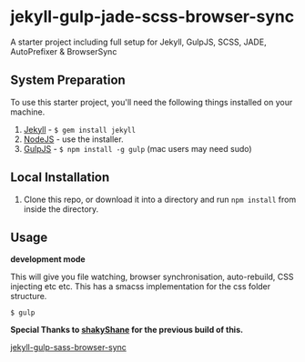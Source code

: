 jekyll-gulp-jade-scss-browser-sync
=============================

A starter project including full setup for Jekyll, GulpJS, SCSS, JADE, AutoPrefixer &amp; BrowserSync

## System Preparation

To use this starter project, you'll need the following things installed on your machine.

1. [Jekyll](http://jekyllrb.com/) - `$ gem install jekyll`
2. [NodeJS](http://nodejs.org) - use the installer.
3. [GulpJS](https://github.com/gulpjs/gulp) - `$ npm install -g gulp` (mac users may need sudo)

## Local Installation

1. Clone this repo, or download it into a directory and run `npm install` from inside the directory.

## Usage

**development mode**

This will give you file watching, browser synchronisation, auto-rebuild, CSS injecting etc etc.
This has a smacss implementation for the css folder structure.

```shell
$ gulp
```

**Special Thanks to [shakyShane](https://github.com/shakyShane) for the previous build of this.**

[jekyll-gulp-sass-browser-sync](https://github.com/shakyShane/jekyll-gulp-sass-browser-sync)
